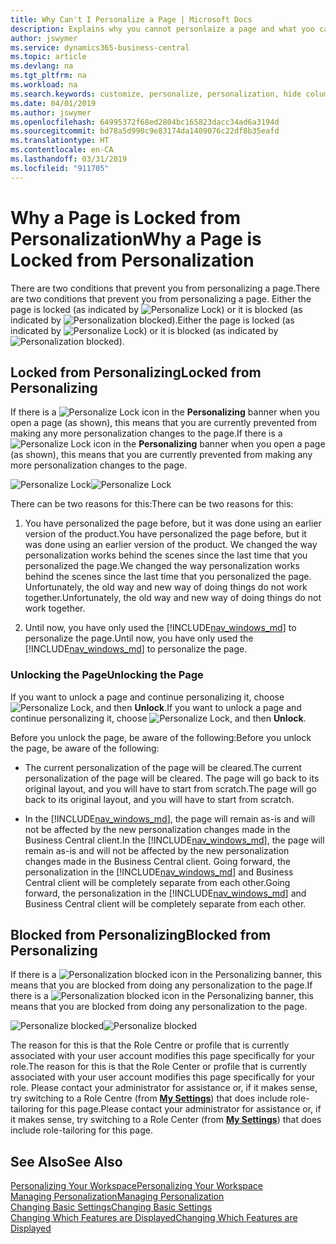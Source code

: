 ```yaml
---
title: Why Can't I Personalize a Page | Microsoft Docs
description: Explains why you cannot personlaize a page and what yoo can do to unlock it so you can personalize it.
author: jswymer
ms.service: dynamics365-business-central
ms.topic: article
ms.devlang: na
ms.tgt_pltfrm: na
ms.workload: na
ms.search.keywords: customize, personalize, personalization, hide columns, remove fields, move fields
ms.date: 04/01/2019
ms.author: jswymer
ms.openlocfilehash: 64995372f68ed2804bc165823dacc34ad6a3194d
ms.sourcegitcommit: bd78a5d990c9e83174da1409076c22df8b35eafd
ms.translationtype: HT
ms.contentlocale: en-CA
ms.lasthandoff: 03/31/2019
ms.locfileid: "911705"
---
```

# <a name="why-a-page-is-locked-from-personalization"></a><span data-ttu-id="51546-103">Why a Page is Locked from Personalization</span><span class="sxs-lookup"><span data-stu-id="51546-103">Why a Page is Locked from Personalization</span></span>

<span data-ttu-id="51546-104">There are two conditions that prevent you from personalizing a page.</span><span class="sxs-lookup"><span data-stu-id="51546-104">There are two conditions that prevent you from personalizing a page.</span></span> <span data-ttu-id="51546-105">Either the page is locked (as indicated by ![Personalize Lock](media/personalization-lock-icon.png "Personalize lock")) or it is blocked (as indicated by ![Personalization blocked](media/personalization-blocked-icon.png "Personalization blocked")).</span><span class="sxs-lookup"><span data-stu-id="51546-105">Either the page is locked (as indicated by ![Personalize Lock](media/personalization-lock-icon.png "Personalize lock")) or it is blocked (as indicated by ![Personalization blocked](media/personalization-blocked-icon.png "Personalization blocked")).</span></span>

## <a name="locked-from-personalizing"></a><span data-ttu-id="51546-106">Locked from Personalizing</span><span class="sxs-lookup"><span data-stu-id="51546-106">Locked from Personalizing</span></span>

<span data-ttu-id="51546-107">If there is a ![Personalize Lock](media/personalization-lock-icon.png "Personalize lock") icon in the **Personalizing** banner when you open a page (as shown), this means that you are currently prevented from making any more personalization changes to the page.</span><span class="sxs-lookup"><span data-stu-id="51546-107">If there is a ![Personalize Lock](media/personalization-lock-icon.png "Personalize lock") icon in the **Personalizing** banner when you open a page (as shown), this means that you are currently prevented from making any more personalization changes to the page.</span></span>

<span data-ttu-id="51546-108">![Personalize Lock](media/personalization-locked.png "Personalize lock")</span><span class="sxs-lookup"><span data-stu-id="51546-108">![Personalize Lock](media/personalization-locked.png "Personalize lock")</span></span>


<!-- This is because we changed the way personalization works behind the scenes since the last time that you personalized the page. Unfortunately, the old way and new of doing things do not work together.

The page currently includes the last personalization changes that you made. If you want to continue personalizing the page, then you can choose the lock icon and then **Unlock**. Just be aware that if you choose to unlock the page, the current personalization of the page will be cleared, and you will have to start from scratch.
-->

<span data-ttu-id="51546-109">There can be two reasons for this:</span><span class="sxs-lookup"><span data-stu-id="51546-109">There can be two reasons for this:</span></span>

1. <span data-ttu-id="51546-110">You have personalized the page before, but it was done using an earlier version of the product.</span><span class="sxs-lookup"><span data-stu-id="51546-110">You have personalized the page before, but it was done using an earlier version of the product.</span></span> <span data-ttu-id="51546-111">We changed the way personalization works behind the scenes since the last time that you personalized the page.</span><span class="sxs-lookup"><span data-stu-id="51546-111">We changed the way personalization works behind the scenes since the last time that you personalized the page.</span></span> <span data-ttu-id="51546-112">Unfortunately, the old way and new way of doing things do not work together.</span><span class="sxs-lookup"><span data-stu-id="51546-112">Unfortunately, the old way and new way of doing things do not work together.</span></span>

2. <span data-ttu-id="51546-113">Until now, you have only used the [!INCLUDE[nav_windows_md](includes/nav_windows_md.md)] to personalize the page.</span><span class="sxs-lookup"><span data-stu-id="51546-113">Until now, you have only used the [!INCLUDE[nav_windows_md](includes/nav_windows_md.md)] to personalize the page.</span></span>

### <a name="unlocking-the-page"></a><span data-ttu-id="51546-114">Unlocking the Page</span><span class="sxs-lookup"><span data-stu-id="51546-114">Unlocking the Page</span></span>

<span data-ttu-id="51546-115">If you want to unlock a page and continue personalizing it, choose ![Personalize Lock](media/personalization-lock-icon.png "Personalize lock"), and then **Unlock**.</span><span class="sxs-lookup"><span data-stu-id="51546-115">If you want to unlock a page and continue personalizing it, choose ![Personalize Lock](media/personalization-lock-icon.png "Personalize lock"), and then **Unlock**.</span></span>  

<span data-ttu-id="51546-116">Before you unlock the page, be aware of the following:</span><span class="sxs-lookup"><span data-stu-id="51546-116">Before you unlock the page, be aware of the following:</span></span>

- <span data-ttu-id="51546-117">The current personalization of the page will be cleared.</span><span class="sxs-lookup"><span data-stu-id="51546-117">The current personalization of the page will be cleared.</span></span> <span data-ttu-id="51546-118">The page will go back to its original layout, and you will have to start from scratch.</span><span class="sxs-lookup"><span data-stu-id="51546-118">The page will go back to its original layout, and you will have to start from scratch.</span></span>

- <span data-ttu-id="51546-119">In the [!INCLUDE[nav_windows_md](includes/nav_windows_md.md)], the page will remain as-is and will not be affected by the new personalization changes made in the Business Central client.</span><span class="sxs-lookup"><span data-stu-id="51546-119">In the [!INCLUDE[nav_windows_md](includes/nav_windows_md.md)], the page will remain as-is and will not be affected by the new personalization changes made in the Business Central client.</span></span> <span data-ttu-id="51546-120">Going forward, the personalization in the [!INCLUDE[nav_windows_md](includes/nav_windows_md.md)] and Business Central client will be completely separate from each other.</span><span class="sxs-lookup"><span data-stu-id="51546-120">Going forward, the personalization in the [!INCLUDE[nav_windows_md](includes/nav_windows_md.md)] and Business Central client will be completely separate from each other.</span></span>

## <a name="blocked-from-personalizing"></a><span data-ttu-id="51546-121">Blocked from Personalizing</span><span class="sxs-lookup"><span data-stu-id="51546-121">Blocked from Personalizing</span></span>

<span data-ttu-id="51546-122">If there is a ![Personalization blocked](media/personalization-blocked-icon.png "Personalization blocked") icon in the Personalizing banner, this means that you are blocked from doing any personalization to the page.</span><span class="sxs-lookup"><span data-stu-id="51546-122">If there is a ![Personalization blocked](media/personalization-blocked-icon.png "Personalization blocked") icon in the Personalizing banner, this means that you are blocked from doing any personalization to the page.</span></span>

<span data-ttu-id="51546-123">![Personalize blocked](media/personalization-blocked.png "Personalize lock")</span><span class="sxs-lookup"><span data-stu-id="51546-123">![Personalize blocked](media/personalization-blocked.png "Personalize lock")</span></span>

<span data-ttu-id="51546-124">The reason for this is that the Role Centre or profile that is currently associated with your user account modifies this page specifically for your role.</span><span class="sxs-lookup"><span data-stu-id="51546-124">The reason for this is that the Role Center or profile that is currently associated with your user account modifies this page specifically for your role.</span></span> <span data-ttu-id="51546-125">Please contact your administrator for assistance or, if it makes sense, try switching to a Role Centre (from  [**My Settings**](https://businesscentral.dynamics.com?page=9176 "Go directly to your user settings page in Business Central")) that does include role-tailoring for this page.</span><span class="sxs-lookup"><span data-stu-id="51546-125">Please contact your administrator for assistance or, if it makes sense, try switching to a Role Center (from  [**My Settings**](https://businesscentral.dynamics.com?page=9176 "Go directly to your user settings page in Business Central")) that does include role-tailoring for this page.</span></span>

## <a name="see-also"></a><span data-ttu-id="51546-126">See Also</span><span class="sxs-lookup"><span data-stu-id="51546-126">See Also</span></span>
[<span data-ttu-id="51546-127">Personalizing Your Workspace</span><span class="sxs-lookup"><span data-stu-id="51546-127">Personalizing Your Workspace</span></span>](ui-personalization-manage.md)  
[<span data-ttu-id="51546-128">Managing Personalization</span><span class="sxs-lookup"><span data-stu-id="51546-128">Managing Personalization</span></span>](ui-personalization-manage.md)  
[<span data-ttu-id="51546-129">Changing Basic Settings</span><span class="sxs-lookup"><span data-stu-id="51546-129">Changing Basic Settings</span></span>](ui-change-basic-settings.md)  
[<span data-ttu-id="51546-130">Changing Which Features are Displayed</span><span class="sxs-lookup"><span data-stu-id="51546-130">Changing Which Features are Displayed</span></span>](ui-experiences.md)  
